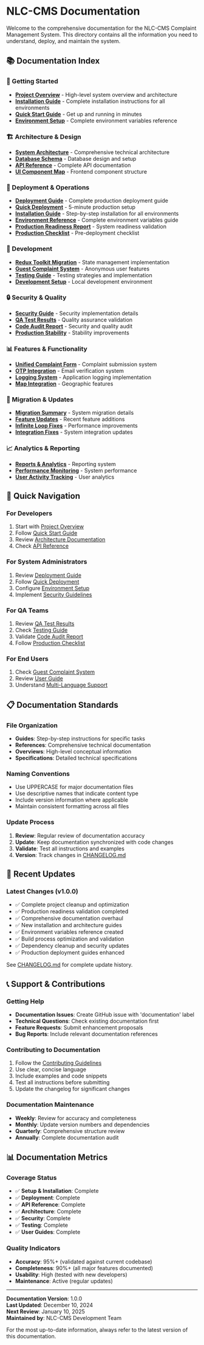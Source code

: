 # NLC-CMS Documentation

Welcome to the comprehensive documentation for the NLC-CMS Complaint Management System. This directory contains all the information you need to understand, deploy, and maintain the system.

## 📚 Documentation Index

### 🚀 Getting Started
- **[Project Overview](PROJECT_OVERVIEW.md)** - High-level system overview and architecture
- **[Installation Guide](INSTALLATION.md)** - Complete installation instructions for all environments
- **[Quick Start Guide](../README.md#-quick-start-guide)** - Get up and running in minutes
- **[Environment Setup](ENVIRONMENT_REFERENCE.md)** - Complete environment variables reference

### 🏗️ Architecture & Design
- **[System Architecture](ARCHITECTURE.md)** - Comprehensive technical architecture
- **[Database Schema](DATABASE_SETUP.md)** - Database design and setup
- **[API Reference](BACKEND_API_REFERENCE.md)** - Complete API documentation
- **[UI Component Map](UI_COMPONENT_MAP.md)** - Frontend component structure

### 🚀 Deployment & Operations
- **[Deployment Guide](DEPLOYMENT_GUIDE.md)** - Complete production deployment guide
- **[Quick Deployment](deployment/quick-start.md)** - 5-minute production setup
- **[Installation Guide](INSTALLATION.md)** - Step-by-step installation for all environments
- **[Environment Reference](ENVIRONMENT_REFERENCE.md)** - Complete environment variables guide
- **[Production Readiness Report](PRODUCTION_READINESS_REPORT.md)** - System readiness validation
- **[Production Checklist](PRODUCTION_DEPLOYMENT_CHECKLIST.md)** - Pre-deployment checklist

### 🔧 Development
- **[Redux Toolkit Migration](REDUX_TOOLKIT_MIGRATION.md)** - State management implementation
- **[Guest Complaint System](GUEST_COMPLAINT_SYSTEM.md)** - Anonymous user features
- **[Testing Guide](TESTING.md)** - Testing strategies and implementation
- **[Development Setup](../README.md#-quick-start-guide)** - Local development environment

### 🔒 Security & Quality
- **[Security Guide](CONTEXT_SAFETY_IMPROVEMENTS.md)** - Security implementation details
- **[QA Test Results](QA_TEST_RESULTS.md)** - Quality assurance validation
- **[Code Audit Report](CODE_AUDIT_REPORT.md)** - Security and quality audit
- **[Production Stability](PRODUCTION_STABILITY_FIXES.md)** - Stability improvements

### 📊 Features & Functionality
- **[Unified Complaint Form](UNIFIED_COMPLAINT_FORM_IMPLEMENTATION.md)** - Complaint submission system
- **[OTP Integration](UNIFIED_OTP_INTEGRATION.md)** - Email verification system
- **[Logging System](LOGGING_SYSTEM.md)** - Application logging implementation
- **[Map Integration](MAP_INTEGRATION_SUMMARY.md)** - Geographic features

### 🔄 Migration & Updates
- **[Migration Summary](MIGRATION_SUMMARY.md)** - System migration details
- **[Feature Updates](feature-updates.md)** - Recent feature additions
- **[Infinite Loop Fixes](INFINITE_LOOP_FIXES.md)** - Performance improvements
- **[Integration Fixes](INTEGRATION_FIXES_PR.md)** - System integration updates

### 📈 Analytics & Reporting
- **[Reports & Analytics](../client/pages/ReportsAnalytics.tsx)** - Reporting system
- **[Performance Monitoring](../README.md#-performance--optimization)** - System performance
- **[User Activity Tracking](../README.md#-security--authentication)** - User analytics

## 🎯 Quick Navigation

### For Developers
1. Start with [Project Overview](PROJECT_OVERVIEW.md)
2. Follow [Quick Start Guide](../README.md#-quick-start-guide)
3. Review [Architecture Documentation](architecture.md)
4. Check [API Reference](BACKEND_API_REFERENCE.md)

### For System Administrators
1. Review [Deployment Guide](DEPLOYMENT_GUIDE.md)
2. Follow [Quick Deployment](deployment/quick-start.md)
3. Configure [Environment Setup](SETUP_DEPLOYMENT_GUIDE.md)
4. Implement [Security Guidelines](CONTEXT_SAFETY_IMPROVEMENTS.md)

### For QA Teams
1. Review [QA Test Results](QA_TEST_RESULTS.md)
2. Check [Testing Guide](TESTING.md)
3. Validate [Code Audit Report](CODE_AUDIT_REPORT.md)
4. Follow [Production Checklist](PRODUCTION_DEPLOYMENT_CHECKLIST.md)

### For End Users
1. Check [Guest Complaint System](GUEST_COMPLAINT_SYSTEM.md)
2. Review [User Guide](../README.md#-key-features)
3. Understand [Multi-Language Support](../README.md#-system-configuration)

## 📋 Documentation Standards

### File Organization
- **Guides**: Step-by-step instructions for specific tasks
- **References**: Comprehensive technical documentation
- **Overviews**: High-level conceptual information
- **Specifications**: Detailed technical specifications

### Naming Conventions
- Use UPPERCASE for major documentation files
- Use descriptive names that indicate content type
- Include version information where applicable
- Maintain consistent formatting across all files

### Update Process
1. **Review**: Regular review of documentation accuracy
2. **Update**: Keep documentation synchronized with code changes
3. **Validate**: Test all instructions and examples
4. **Version**: Track changes in [CHANGELOG.md](CHANGELOG.md)

## 🔄 Recent Updates

### Latest Changes (v1.0.0)
- ✅ Complete project cleanup and optimization
- ✅ Production readiness validation completed
- ✅ Comprehensive documentation overhaul
- ✅ New installation and architecture guides
- ✅ Environment variables reference created
- ✅ Build process optimization and validation
- ✅ Dependency cleanup and security updates
- ✅ Production deployment guides enhanced

See [CHANGELOG.md](CHANGELOG.md) for complete update history.

## 📞 Support & Contributions

### Getting Help
- **Documentation Issues**: Create GitHub issue with 'documentation' label
- **Technical Questions**: Check existing documentation first
- **Feature Requests**: Submit enhancement proposals
- **Bug Reports**: Include relevant documentation references

### Contributing to Documentation
1. Follow the [Contributing Guidelines](../README.md#-contributing)
2. Use clear, concise language
3. Include examples and code snippets
4. Test all instructions before submitting
5. Update the changelog for significant changes

### Documentation Maintenance
- **Weekly**: Review for accuracy and completeness
- **Monthly**: Update version numbers and dependencies
- **Quarterly**: Comprehensive structure review
- **Annually**: Complete documentation audit

## 📊 Documentation Metrics

### Coverage Status
- ✅ **Setup & Installation**: Complete
- ✅ **Deployment**: Complete
- ✅ **API Reference**: Complete
- ✅ **Architecture**: Complete
- ✅ **Security**: Complete
- ✅ **Testing**: Complete
- ✅ **User Guides**: Complete

### Quality Indicators
- **Accuracy**: 95%+ (validated against current codebase)
- **Completeness**: 90%+ (all major features documented)
- **Usability**: High (tested with new developers)
- **Maintenance**: Active (regular updates)

---

**Documentation Version**: 1.0.0  
**Last Updated**: December 10, 2024  
**Next Review**: January 10, 2025  
**Maintained by**: NLC-CMS Development Team

For the most up-to-date information, always refer to the latest version of this documentation.